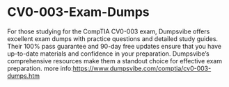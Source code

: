 # CV0-003-Exam-Dumps
For those studying for the CompTIA CV0-003 exam, Dumpsvibe offers excellent exam dumps with practice questions and detailed study guides. Their 100% pass guarantee and 90-day free updates ensure that you have up-to-date materials and confidence in your preparation. Dumpsvibe’s comprehensive resources make them a standout choice for effective exam preparation.
more info:https://www.dumpsvibe.com/comptia/cv0-003-dumps.htm

